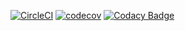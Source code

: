 [![CircleCI](https://circleci.com/gh/morxa/tacos.svg?style=shield)](https://circleci.com/gh/morxa/tacos)
[![codecov](https://codecov.io/gh/morxa/mtlsyn/branch/master/graph/badge.svg?token=6TOV7K7YS7)](https://codecov.io/gh/morxa/mtlsyn)
[![Codacy Badge](https://app.codacy.com/project/badge/Grade/6372f01df5ac4d8790b5ef885f72ed39)](https://www.codacy.com/gh/morxa/mtlsyn/dashboard?utm_source=github.com&amp;utm_medium=referral&amp;utm_content=morxa/mtlsyn&amp;utm_campaign=Badge_Grade)
